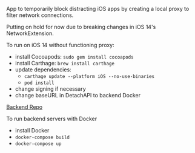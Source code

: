 App to temporarily block distracting iOS apps by creating a local proxy to filter network connections.

Putting on hold for now due to breaking changes in iOS 14's NetworkExtension. 

To run on iOS 14 without functioning proxy:  
- install Cocoapods: `sudo gem install cocoapods`   
- install Carthage: `brew install carthage`  
- update dependencies:    
    - `carthage update --platform iOS --no-use-binaries`  
    - `pod install`   
- change signing if necessary  
- change baseURL in DetachAPI to backend Docker    

[Backend Repo](http://github.com/lukejmann/detach-backend)

To run backend servers with Docker 
- install Docker  
- `docker-compose build` 
 - `docker-compose up`

